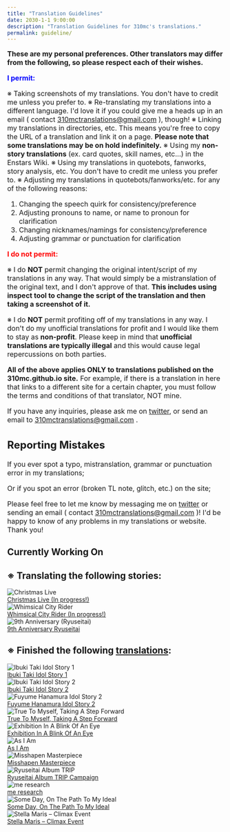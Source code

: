 ```yaml
---
title: "Translation Guidelines"
date: 2030-1-1 9:00:00
description: "Translation Guidelines for 310mc's translations."
permalink: guideline/
---
```


<style>
.intro {
  font-size:16px;
}
</style>

<div class="intro">
<p><b>These are my personal preferences. Other translators may differ from the following, so please respect each of their wishes.</b></p>
<p style="color:blue"><b>I permit:</b></p>

※ Taking screenshots of my translations. You don't have to credit me unless you prefer to.
※ Re-translating my translations into a different language. I'd love it if you could give me a heads up in an email ( contact 310mctranslations@gmail.com ), though!
※ Linking my translations in directories, etc. This means you're free to copy the URL of a translation and link it on a page. __Please note that some translations may be on hold indefinitely.__
※ Using my __non-story translations__ (ex. card quotes, skill names, etc...) in the Enstars Wiki.
※ Using my translations in quotebots, fanworks, story analysis, etc. You don't have to credit me unless you prefer to.
※ Adjusting my translations in quotebots/fanworks/etc. for any of the following reasons:
1. Changing the speech quirk for consistency/preference
2. Adjusting pronouns to name, or name to pronoun for clarification
3. Changing nicknames/namings for consistency/preference
4. Adjusting grammar or punctuation for clarification

<p style="color:red"><b>I do not permit:</b></p>

※ I do __NOT__ permit changing the original intent/script of my translations in any way. That would simply be a mistranslation of the original text, and I don't approve of that. __This includes using inspect tool to change the script of the translation and then taking a screenshot of it.__

※ I do __NOT__ permit profiting off of my translations in any way. I don't do my unofficial translations for profit and I would like them to stay as __non-profit__. Please keep in mind that __unofficial translations are typically illegal__ and this would cause legal repercussions on both parties.

__All of the above applies ONLY to translations published on the 310mc.github.io site.__ For example, if there is a translation in here that links to a different site for a certain chapter, you must follow the terms and conditions of that translator, NOT mine.

If you have any inquiries, please ask me on <a href="https://twitter.com/310mc1" target="_blank">twitter</a>, or send an email to 310mctranslations@gmail.com .

## Reporting Mistakes

If you ever spot a typo, mistranslation, grammar or punctuation error in my translations;

Or if you spot an error (broken TL note, glitch, etc.) on the site;

Please feel free to let me know by messaging me on <a href="https://twitter.com/310mc1" target="_blank">twitter</a> or sending an email ( contact 310mctranslations@gmail.com )! I'd be happy to know of any problems in my translations or website. Thank you!
</div>

## Currently Working On

<h2>※ Translating the following stories:</h2>

<div class="stories">
<div class="story">
    <div class="thumbimage">
        <img
            src="/img/es/eventstory/christmaslive/tetorabcgframe_300px.jpg"
            alt="Christmas Live"
        />
    </div>
    <a href="" class="storyName" target="_blank">
        <span>Christmas Live (In progress!)</span>
        <span class="read soon"></span>
    </a>
</div>
<div class="story">
    <div class="thumbimage">
        <img
            src="/img/es/scoutstory/cityriders/hiyoribcgframe_300px.jpg"
            alt="Whimsical City Rider"
        />
    </div>
    <a href="" class="storyName" target="_blank">
        <span>Whimsical City Rider (In progress!)</span>
        <span class="read soon"></span>
    </a>
</div>
<div class="story">
<div class="thumbimage">
    <img
        src="/img/banner/9thanniversary_300px.jpg"
        alt="9th Anniversary (Ryuseitai)"
    />
</div>
<a href="/anniversary/9th" class="storyName" target="_blank">
    <span>9th Anniversary Ryuseitai</span>
    <span class="read"></span>
</a>
</div>
<!--<div class="story">
    <div class="thumbimage">
        <img
            src="/img/es/idolstory/aherotoo/c2.jpg"
            alt="Chiaki-related stories"
        />
    </div>
    <a href="" class="storyName" target="_blank">
        <span>Chiaki-related stories</span>
        <span class="read soon"></span>
    </a>
</div>
<div class="story">
    <div class="thumbimage">
        <img
            src="/img/es/idolstory/stayingtrue/c2.jpg"
            alt="Midori-related stories"
        />
    </div>
    <a href="" class="storyName" target="_blank">
        <span>Midori-related stories</span>
        <span class="read soon"></span>
    </a>
</div>
<div class="story">
    <div class="thumbimage">
        <img
            src="/img/es/scoutstory/sportssurvivors/mitsurubcgframe_300px.jpg"
            alt="Sports Survivors"
        />
    </div>
    <a href="" class="storyName" target="_blank">
        <span>Sports Survivors (In Progress!)</span>
        <span class="read soon"></span>
    </a>
</div>
<div class="story">
    <div class="thumbimage">
        <img
            src="/img/es/eventstory/escapemansion/kogabcgframe_300px.jpg"
            alt="Escape Mansion"
        />
    </div>
    <a href="/" class="storyName" target="_blank">
        <span>Escape Mansion (In Progress!)</span>
        <span class="read soon"></span>
    </a>
</div>
<div class="story">
    <div class="thumbimage">
        <img
            src="/img/es/eventstory/graduation/subarucgframe_300px.jpg"
            alt="Graduation"
        />
    </div>
    <a href="" class="storyName" target="_blank">
        <span>Graduation (Chiaki scenes only!)<br>On hold</span>
        <span class="read soon"></span>
    </a>
</div>-->
</div>


<h2>※ Finished the following <a href="/translations" target="_blank">translations</a>:</h2>

<div class="stories">
<div class="story">
    <div class="thumbimage">
        <img
            src="/img/es/idolstory/banner/ibukiidolstory1.jpg"
            alt="Ibuki Taki Idol Story 1"
        />
    </div>
    <a href="/idol_story/ibuki_1" class="storyName" target="_blank">
        <span>Ibuki Taki Idol Story 1</span>
        <span class="read"></span>
    </a>
</div>
<div class="story">
    <div class="thumbimage">
        <img
            src="/img/es/idolstory/banner/ibukiidolstory2.jpg"
            alt="Ibuki Taki Idol Story 2"
        />
    </div>
    <a href="/idol_story/ibuki_2" class="storyName" target="_blank">
        <span>Ibuki Taki Idol Story 2</span>
        <span class="read"></span>
    </a>
</div>
<div class="story">
    <div class="thumbimage">
        <img
            src="/img/es/idolstory/banner/fuyumeidolstory2.jpg"
            alt="Fuyume Hanamura Idol Story 2"
        />
    </div>
    <a href="/idol_story/fuyume_2" class="storyName" target="_blank">
        <span>Fuyume Hanamura Idol Story 2</span>
        <span class="read"></span>
    </a>
</div>
<div class="story">
    <div class="thumbimage">
        <img
            src="/img/es/idolstory/truetomyselfstepforward/c1.jpg"
            alt="True To Myself, Taking A Step Forward"
        />
    </div>
    <a href="/true_to_myself_taking_a_step_forward" class="storyName" target="_blank">
        <span>True To Myself, Taking A Step Forward</span>
        <span class="read"></span>
    </a>
</div>
<div class="story">
    <div class="thumbimage">
        <img
            src="/img/es/scoutstory/blinkexhibition/reibcgframe_300px.jpg"
            alt="Exhibition In A Blink Of An Eye"
        />
    </div>
    <a href="/exhibition_in_a_blink" class="storyName" target="_blank">
        <span>Exhibition In A Blink Of An Eye</span>
        <span class="read"></span>
    </a>
</div>
<div class="story">
    <div class="thumbimage">
        <img
            src="/img/es/idolstory/asiam/c1.jpg"
            alt="As I Am"
        />
    </div>
    <a href="/as_i_am" class="storyName" target="_blank">
        <span>As I Am</span>
        <span class="read"></span>
    </a>
</div>
<div class="story">
    <div class="thumbimage">
        <img
            src="/img/es/idolstory/misshapenmasterpiece/c2.jpg"
            alt="Misshapen Masterpiece"
        />
   </div>
    <a href="/misshapen_masterpiece" class="storyName" target="_blank">
        <span>Misshapen Masterpiece</span>
        <span class="read"></span>
    </a>
</div>
<div class="story">
    <div class="thumbimage">
        <img
            src="/img/es/ryuseitaialbumtrip/ryuseitaialbumtripcoverframe.jpg"
            alt="Ryuseitai Album TRIP"
        />
    </div>
    <a href="/ryuseitai_album_trip" class="storyName" target="_blank">
        <span>Ryuseitai Album TRIP Campaign</span>
        <span class="read"></span>
    </a>
</div>
<div class="story">
    <div class="thumbimage">
        <img
            src="/img/es/idolstory/meresearch/c1.jpg"
            alt="me research"
        />
    </div>
    <a href="/me_research" class="storyName" target="_blank">
        <span>me research</span>
        <span class="read"></span>
    </a>
</div>
<div class="story">
    <div class="thumbimage">
        <img
            src="/img/es/idolstory/idealpath/c1.jpg"
            alt="Some Day, On The Path To My Ideal"
        />
    </div>
    <a href="/someday_on_the_path_to_my_ideal" class="storyName" target="_blank">
        <span>Some Day, On The Path To My Ideal</span>
        <span class="read"></span>
    </a>
</div>
<div class="story">
    <div class="thumbimage">
        <img
            src="/img/es/eventstory/stellamaris/kanatabcgframe_300px.jpg"
            alt="Stella Maris – Climax Event"
        />
    </div>
    <a href="/stella_maris" class="storyName" target="_blank">
        <span>Stella Maris – Climax Event</span>
        <span class="read"></span>
    </a>
</div>
</div>
